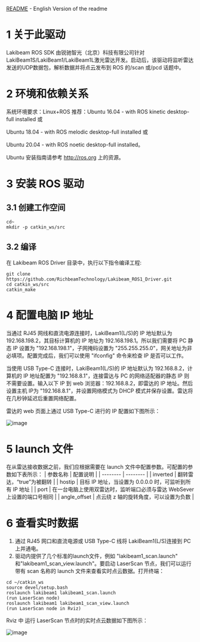 [README](<https://github.com/RichbeamTechnology/Lakibeam_ROS1_Driver/blob/main/README.md>) - English Version of the readme

# 1 关于此驱动

Lakibeam ROS SDK 由锐驰智光（北京）科技有限公司针对LakiBeam1S/LakiBeam1/LakiBeam1L激光雷达开发。启动后，该驱动将监听雷达发送的UDP数据包，解析数据并将点云发布到 ROS 的/scan 或/pcd 话题中。

# 2 环境和依赖关系

系统环境要求：Linux+ROS
推荐：Ubuntu 16.04 - with ROS kinetic desktop-full installed 或  

Ubuntu 18.04 - with ROS melodic desktop-full installed 或

Ubuntu 20.04 - with ROS noetic desktop-full installed。

Ubuntu 安装指南请参考 http://ros.org 上的资源。

# 3 安装 ROS 驱动
## 3.1 创建工作空间
```
cd~
mkdir -p catkin_ws/src
```
## 3.2 编译
在 Lakibeam ROS Driver 目录中，执行以下指令编译工程:
```
git clone https://github.com/RichbeamTechnology/Lakibeam_ROS1_Driver.git
cd catkin_ws/src
catkin_make
```

# 4 配置电脑 IP 地址

当通过 RJ45 网线和直流电源连接时，LakiBeam1(L/S)的 IP 地址默认为 192.168.198.2，其目标计算机的 IP 地址为 192.168.198.1。所以我们需要将 PC 静态 IP 设置为 "192.168.198.1"，子网掩码设置为 "255.255.255.0"，网关地址为非必填项。配置完成后，我们可以使用 "ifconfig" 命令来检查 IP 是否可以工作。

当使用 USB Type-C 连接时，LakiBeam1(L/S)的 IP 地址默认为 192.168.8.2，计算机的 IP 地址配置为 "192.168.8.1"，连接雷达与 PC 的网络适配器的静态 IP 则不需要设置。输入以下 IP 到 web 浏览器：192.168.8.2，即雷达的 IP 地址。然后设置主机 IP为 "192.168.8.1"，并设置网络模式为 DHCP 模式并保存设置。雷达将在几秒钟延迟后重置网络配置。

雷达的 web 页面上通过 USB Type-C 进行的 IP 配置如下图所示：

![image](https://github.com/RichbeamTechnology/Lakibeam_ROS1_Driver/assets/158011589/09c012cb-5c99-4fb3-996d-7c98fd5fa67b)

# 5 launch 文件

在从雷达接收数据之前，我们应根据需要在 launch 文件中配置参数。可配置的参数如下表所示：
| 参数名称     | 配置说明     | 
| -------- | -------- |
| inverted | 翻转雷达，“true”为被翻转 |
| hostip | 目标 IP 地址，当设置为 0.0.0.0 时，可监听到所有 IP 地址 |
| port | 在一台电脑上使用双雷达时，监听端口必须与雷达 WebSever 上设置的端口号相同 |
| angle_offset | 点云绕 z 轴的旋转角度，可以设置为负数 |

# 6 查看实时数据

1. 通过 RJ45 网口和直流电源或 USB Type-C 线将 LakiBeam1(L/S)连接到 PC 上并通电。
2. 驱动内提供了几个标准的launch文件，例如 "lakibeam1_scan.launch" 和"lakibeam1_scan_view.launch"。要启动 LaserScan 节点，我们可以运行带有 scan 名称的 launch 文件来查看实时点云数据。打开终端：
```
cd ~/catkin_ws
source devel/setup.bash
roslaunch lakibeam1 lakibeam1_scan.launch
(run LaserScan node)
roslaunch lakibeam1 lakibeam1_scan_view.launch
(run LaserScan node in Rviz)
```
Rviz 中 运行 LaserScan 节点时的实时点云数据如下图所示：

![image](https://github.com/RichbeamTechnology/Lakibeam_ROS1_Driver/assets/158011589/abc00271-4baa-4199-8d2f-84da174eb824)
